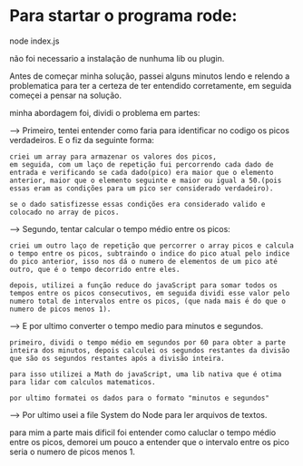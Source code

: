 # Para startar o programa rode:
node index.js

não foi necessario a instalação de nunhuma lib ou plugin.



Antes de começar minha solução, passei alguns minutos lendo e relendo a problematica para ter a certeza de ter entendido corretamente, em seguida começei a pensar na solução.

minha abordagem foi, dividi o problema em partes:

--> Primeiro, tentei entender como faria para identificar no codigo os picos verdadeiros. E o fiz da seguinte forma:

    criei um array para armazenar os valores dos picos, 
    em seguida, com um laço de repetição fui percorrendo cada dado de entrada e verificando se cada dado(pico) era maior que o elemento anterior, maior que o elemento seguinte e maior ou igual a 50.(pois essas eram as condições para um pico ser considerado verdadeiro).

    se o dado satisfizesse essas condições era considerado valido e colocado no array de picos.

--> Segundo, tentar calcular o tempo médio entre os picos:
 
    criei um outro laço de repetição que percorrer o array picos e calcula o tempo entre os picos, subtraindo o indice do pico atual pelo indice do pico anterior, isso nos dá o numero de elementos de um pico até outro, que é o tempo decorrido entre eles.

    depois, utilizei a função reduce do javaScript para somar todos os tempos entre os picos consecutivos, em seguida dividi esse valor pelo numero total de intervalos entre os picos, (que nada mais é do que o numero de picos menos 1).

--> E por ultimo converter o tempo medio para minutos e segundos.

    primeiro, dividi o tempo médio em segundos por 60 para obter a parte inteira dos minutos, depois calculei os segundos restantes da divisão que são os segundos restantes após a divisão inteira.

    para isso utilizei a Math do javaScript, uma lib nativa que é otima para lidar com calculos matematicos.

    por ultimo formatei os dados para o formato "minutos e segundos"

--> Por ultimo usei a file System do Node para ler arquivos de textos.


para mim a parte mais dificil foi entender como caluclar o tempo médio entre os picos, demorei um pouco a entender que o intervalo entre os pico seria o numero de picos menos 1.